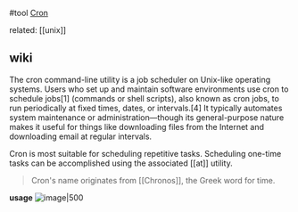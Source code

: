 #tool
[Cron](https://en.wikipedia.org/wiki/Cron)

related: [[unix]]

## wiki
The cron command-line utility is a job scheduler on Unix-like operating systems. Users who set up and maintain software environments use cron to schedule jobs[1] (commands or shell scripts), also known as cron jobs, to run periodically at fixed times, dates, or intervals.[4] It typically automates system maintenance or administration—though its general-purpose nature makes it useful for things like downloading files from the Internet and downloading email at regular intervals.

Cron is most suitable for scheduling repetitive tasks. Scheduling one-time tasks can be accomplished using the associated [[at]] utility.

> Cron's name originates from [[Chronos]], the Greek word for time.

**usage**
![image|500](https://upload.wikimedia.org/wikipedia/commons/c/c2/Cron-example-command.gif)
